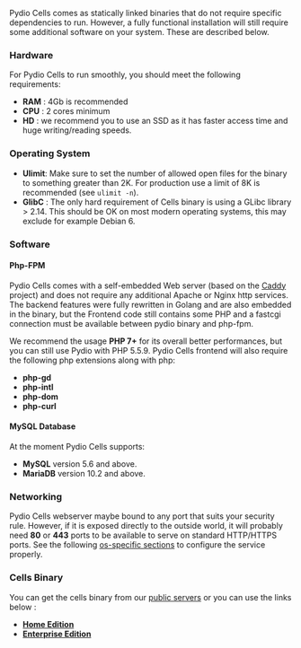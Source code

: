 Pydio Cells comes as statically linked binaries that do not require specific dependencies to run. However, a fully functional installation will still require some additional software on your system. These are described below.

### Hardware

For Pydio Cells to run smoothly, you should meet the following requirements:

* **RAM** : 4Gb is recommended
* **CPU** : 2 cores minimum
* **HD**  : we recommend you to use an SSD as it has faster access time and huge writing/reading speeds.

### Operating System

* **Ulimit**: Make sure to set the number of allowed open files for the binary to something greater than 2K. For production use a limit of 8K is recommended (see `ulimit -n`).
* **GlibC** : The only hard requirement of Cells binary is using a GLibc library > 2.14. This should be OK on most modern operating systems, this may exclude for example Debian 6.

### Software

#### Php-FPM

Pydio Cells comes with a self-embedded Web server (based on the [Caddy](https://caddyserver.com/docs) project) and does not require any additional Apache or Nginx http services. The backend features were fully rewritten in Golang and are also embedded in the binary, but the Frontend code still contains some PHP and a fastcgi connection must be available between pydio binary and php-fpm.

We recommend the usage **PHP 7+** for its overall better performances, but you can still use Pydio with PHP 5.5.9. Pydio Cells frontend will also require the following php extensions along with php:

* **php-gd**
* **php-intl**
* **php-dom**
* **php-curl**

#### MySQL Database

At the moment Pydio Cells supports:

* **MySQL** version 5.6 and above.
* **MariaDB** version 10.2 and above.

### Networking

Pydio Cells webserver maybe bound to any port that suits your security rule. However, if it is exposed directly to the outside world, it will probably need **80** or **443** ports to be available to serve on standard HTTP/HTTPS ports. See the following [os-specific 
sections](/en/docs/cells/v1/os-specific-guides) to configure the service properly.

### Cells Binary

You can get the cells binary from our [public servers](https://download.pydio.com/pub/)
or you can use the links below :

* **[Home Edition](https://download.pydio.com/pub/cells/release/0.9.1/linux-amd64/cells)**
* **[Enterprise Edition](https://download.pydio.com/pub/cells-enterprise/release/0.9.1/linux-amd64/cells-enterprise)**
